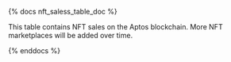 {% docs nft_saless_table_doc %}

This table contains NFT sales on the Aptos blockchain. More NFT marketplaces will be added over time. 

{% enddocs %}
